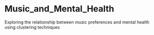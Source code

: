 # Music_and_Mental_Health
Exploring the relationship between music preferences and mental health using clustering techniques
